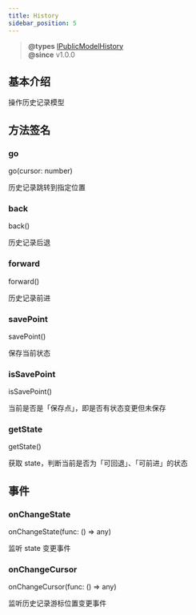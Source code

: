 ```yaml
---
title: History
sidebar_position: 5
---
```

> **@types** [IPublicModelHistory](https://github.com/alibaba/lowcode-engine/blob/main/packages/types/src/shell/model/history.ts)<br/>
> **@since** v1.0.0

## 基本介绍

操作历史记录模型

## 方法签名
### go

go(cursor: number)

历史记录跳转到指定位置

### back

back()

历史记录后退

### forward

forward()

历史记录前进
### savePoint

savePoint()

保存当前状态
### isSavePoint

isSavePoint()

当前是否是「保存点」，即是否有状态变更但未保存

### getState

getState()

获取 state，判断当前是否为「可回退」、「可前进」的状态

## 事件
### onChangeState

onChangeState(func: () => any)

监听 state 变更事件

### onChangeCursor

onChangeCursor(func: () => any)

监听历史记录游标位置变更事件

